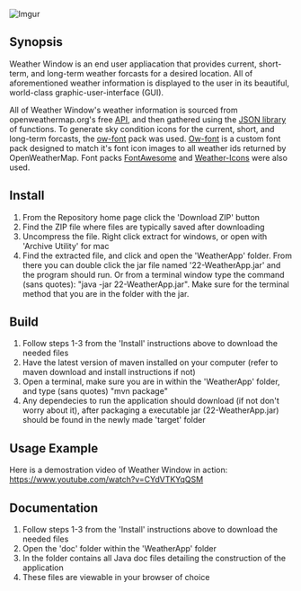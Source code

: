 ![Imgur](http://i.imgur.com/F9Cn09l.png)

## Synopsis
Weather Window is an end user appliacation that provides current, short-term, and long-term weather forcasts for a desired location.  All of aforementioned weather information is displayed to the user in its beautiful, world-class graphic-user-interface (GUI).
	
All of Weather Window's weather information is sourced from openweathermap.org's free [API](http://openweathermap.org/), and then gathered using the [JSON library](http://www.java2s.com/Code/Jar/j/Downloadjavajsonjar.htm) of functions.  To generate sky condition icons for the current, short, and long-term forcasts, the [ow-font](http://websygen.github.io/owfont/) pack was used.  [Ow-font](http://websygen.github.io/owfont/) is a custom font pack designed to match it's font icon images to all weather ids returned by OpenWeatherMap.  Font packs [FontAwesome](http://fortawesome.github.io/Font-Awesome/) and 
[Weather-Icons](http://erikflowers.github.io/weather-icons/) were also used.

## Install
1. From the Repository home page click the 'Download ZIP' button
2. Find the ZIP file where files are typically saved after downloading
3. Uncompress the file.  Right click extract for windows, or open with 'Archive Utility' for mac
4. Find the extracted file, and click and open the 'WeatherApp' folder.  From there you can double click the jar file named '22-WeatherApp.jar' and the program should run.  Or from a terminal window type the command (sans quotes): "java -jar 22-WeatherApp.jar".  Make sure for the terminal method that you are in the folder with the jar.

## Build
1.  Follow steps 1-3 from the 'Install' instructions above to download the needed files
2.  Have the latest version of maven installed on your computer (refer to maven download and install instructions if not)
3.  Open a terminal, make sure you are in within the 'WeatherApp' folder, and type (sans quotes) "mvn package"
4.  Any dependecies to run the application should download (if not don't worry about it), after packaging a executable jar (22-WeatherApp.jar) should be found in the newly made 'target' folder

## Usage Example
Here is a demostration video of Weather Window in action: https://www.youtube.com/watch?v=CYdVTKYqQSM

## Documentation
1.  Follow steps 1-3 from the 'Install' instructions above to download the needed files
2.  Open the 'doc' folder within the 'WeatherApp' folder
3.  In the folder contains all Java doc files detailing the construction of the application
4.  These files are viewable in your browser of choice
